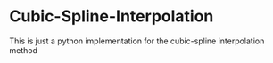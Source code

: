 # Cubic-Spline-Interpolation
This is just a python implementation for the cubic-spline interpolation method
